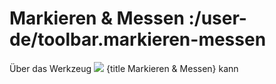 # Markieren & Messen :/user-de/toolbar.markieren-messen

Über das Werkzeug ![](georisk.svg) {title Markieren & Messen} kann  
